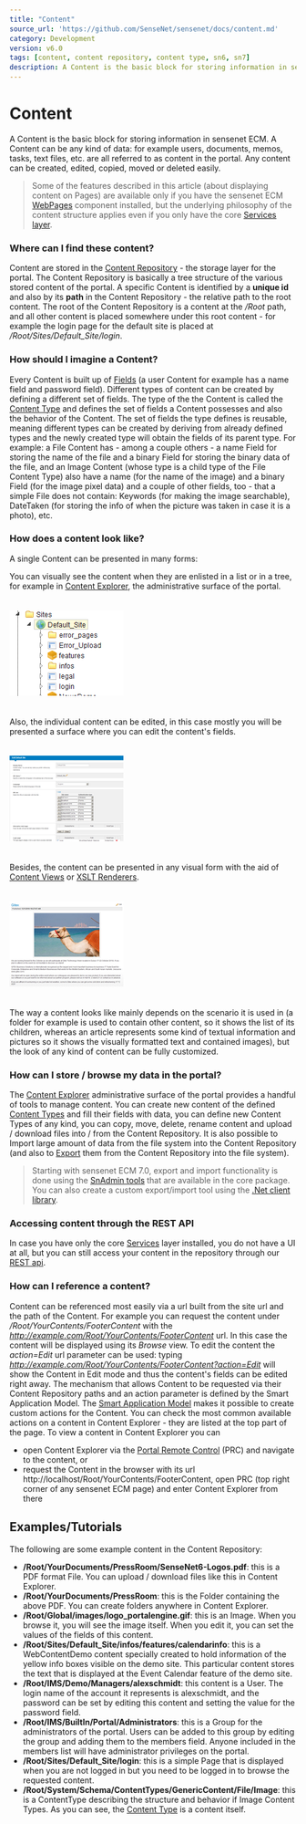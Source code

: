 ```yaml
---
title: "Content"
source_url: 'https://github.com/SenseNet/sensenet/docs/content.md'
category: Development
version: v6.0
tags: [content, content repository, content type, sn6, sn7]
description: A Content is the basic block for storing information in sensenet ECM. A Content can be any kind of data - for example users, documents, memos, tasks, text files, etc. are all referred to as content in the portal.
---
```


# Content

A Content is the basic block for storing information in sensenet ECM. A Content can be any kind of data: for example users, documents, memos, tasks, text files, etc. are all referred to as content in the portal. Any content can be created, edited, copied, moved or deleted easily.

> Some of the features described in this article (about displaying content on Pages) are available only if you have the sensenet ECM [WebPages](https://github.com/SenseNet/sn-webpages) component installed, but the underlying philosophy of the content structure applies even if you only have the core [Services layer](https://github.com/SenseNet/sensenet).

### Where can I find these content?

Content are stored in the [Content Repository](/docs/content-repository) - the storage layer for the portal. The Content Repository is basically a tree structure of the various stored content of the portal. A specific Content is identified by a **unique id** and also by its **path** in the Content Repository - the relative path to the root content. The root of the Content Repository is a content at the _/Root_ path, and all other content is placed somewhere under this root content - for example the login page for the default site is placed at _/Root/Sites/Default_Site/login_.

### How should I imagine a Content?

Every Content is built up of [Fields](/docs/field) (a user Content for example has a name field and password field). Different types of content can be created by defining a different set of fields. The type of the the Content is called the [Content Type](/docs/content-type) and defines the set of fields a Content possesses and also the behavior of the Content. The set of fields the type defines is reusable, meaning different types can be created by deriving from already defined types and the newly created type will obtain the fields of its parent type. For example: a File Content has - among a couple others - a name Field for storing the name of the file and a binary Field for storing the binary data of the file, and an Image Content (whose type is a child type of the File Content Type) also have a name (for the name of the image) and a binary Field (for the image pixel data) and a couple of other fields, too - that a simple File does not contain: Keywords (for making the image searchable), DateTaken (for storing the info of when the picture was taken in case it is a photo), etc.

### How does a content look like?

A single Content can be presented in many forms:

You can visually see the content when they are enlisted in a list or in a tree, for example in [Content Explorer](/docs/content-explorer), the administrative surface of the portal.

<img src="https://raw.githubusercontent.com/SenseNet/sensenet/master/docs/images/content1.png" style="margin: 20px auto" />

Also, the individual content can be edited, in this case mostly you will be presented a surface where you can edit the content's fields.

<img src="https://raw.githubusercontent.com/SenseNet/sensenet/master/docs/images/content2.png" style="margin: 20px auto" />

Besides, the content can be presented in any visual form with the aid of [Content Views](/docs/content-view) or [XSLT Renderers](/docs/xslt-renderer).

<img src="https://raw.githubusercontent.com/SenseNet/sensenet/master/docs/images/content3.png" style="margin: 20px auto" />

The way a content looks like mainly depends on the scenario it is used in (a folder for example is used to contain other content, so it shows the list of its children, whereas an article represents some kind of textual information and pictures so it shows the visually formatted text and contained images), but the look of any kind of content can be fully customized.

### How can I store / browse my data in the portal?

The [Content Explorer](/docs/content-explorer) administrative surface of the portal provides a handful of tools to manage content. You can create new content of the defined [Content Types](/docs/content-type) and fill their fields with data, you can define new Content Types of any kind, you can copy, move, delete, rename content and upload / download files into / from the Content Repository. It is also possible to Import large amount of data from the file system into the Content Repository (and also to [Export](/docs/export) them from the Content Repository into the file system).

>Starting with sensenet ECM 7.0, export and import functionality is done using the [SnAdmin tools](/docs/snadmin-tools) that are available in the core package. You can also create a custom export/import tool using the [.Net client library](https://github.com/SenseNet/sn-client-dotnet).

### Accessing content through the REST API
In case you have only the core [Services](https://github.com/SenseNet/sensenet) layer installed, you do not have a UI at all, but you can still access your content in the repository through our [REST api](/docs/odata-rest-api).

### How can I reference a content?

Content can be referenced most easily via a url built from the site url and the path of the Content. For example you can request the content under _/Root/YourContents/FooterContent_ with the *http://example.com/Root/YourContents/FooterContent* url. In this case the content will be displayed using its *Browse* view. To edit the content the *action=Edit* url parameter can be used: typing *http://example.com/Root/YourContents/FooterContent?action=Edit* will show the Content in Edit mode and thus the content's fields can be edited right away. The mechanism that allows Content to be requested via their Content Repository paths and an action parameter is defined by the Smart Application Model. The [Smart Application Model](/docs/smart-application-model) makes it possible to create custom actions for the Content. You can check the most common available actions on a content in Content Explorer - they are listed at the top part of the page. To view a content in Content Explorer you can

- open Content Explorer via the [Portal Remote Control](/docs/prc) (PRC) and navigate to the content, or
- request the Content in the browser with its url http://localhost/Root/YourContents/FooterContent, open PRC (top right corner of any sensenet ECM page) and enter Content Explorer from there

## Examples/Tutorials

The following are some example content in the Content Repository:

- **/Root/YourDocuments/PressRoom/SenseNet6-Logos.pdf**: this is a PDF format File. You can upload / download files like this in Content Explorer.
- **/Root/YourDocuments/PressRoom**: this is the Folder containing the above PDF. You can create folders anywhere in Content Explorer.
- **/Root/Global/images/logo_portalengine.gif**: this is an Image. When you browse it, you will see the image itself. When you edit it, you can set the values of the fields of this content.
- **/Root/Sites/Default_Site/infos/features/calendarinfo**: this is a WebContentDemo content specially created to hold information of the yellow info boxes visible on the demo site. This particular content stores the text that is displayed at the Event Calendar feature of the demo site.
- **/Root/IMS/Demo/Managers/alexschmidt**: this content is a User. The login name of the account it represents is alexschmidt, and the password can be set by editing this content and setting the value for the password field.
- **/Root/IMS/BuiltIn/Portal/Administrators**: this is a Group for the administrators of the portal. Users can be added to this group by editing the group and adding them to the members field. Anyone included in the members list will have administrator privileges on the portal.
- **/Root/Sites/Default_Site/login**: this is a simple Page that is displayed when you are not logged in but you need to be logged in to browse the requested content.
- **/Root/System/Schema/ContentTypes/GenericContent/File/Image**: this is a ContentType describing the structure and behavior if Image Content Types. As you can see, the [Content Type](/docs/content-type) is a content itself.